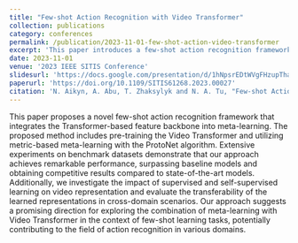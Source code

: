 ```yaml
---
title: "Few-shot Action Recognition with Video Transformer" 
collection: publications 
category: conferences 
permalink: /publication/2023-11-01-few-shot-action-video-transformer 
excerpt: 'This paper introduces a few-shot action recognition framework integrating a Video Transformer with meta-learning via ProtoNet. Extensive experiments show superior performance over baselines, with effective transfer learning capabilities in cross-domain scenarios, offering a promising approach for few-shot learning in action recognition.' 
date: 2023-11-01 
venue: '2023 IEEE SITIS Conference' 
slidesurl: 'https://docs.google.com/presentation/d/1hNpsrEDtWVgFHzupThaqJZU5VmMhR7w6kuo0WUJHhAs/edit?usp=sharing' 
paperurl: 'https://doi.org/10.1109/SITIS61268.2023.00027' 
citation: 'N. Aikyn, A. Abu, T. Zhaksylyk and N. A. Tu, "Few-shot Action Recognition with Video Transformer," <i>2023 17th International Conference on Signal-Image Technology & Internet-Based Systems (SITIS)<i>, Bangkok, Thailand, 2023, pp. 122-129, doi: 10.1109/SITIS61268.2023.00027.'
---
```


This paper proposes a novel few-shot action recognition framework that integrates the Transformer-based feature backbone into meta-learning. The proposed method includes pre-training the Video Transformer and utilizing metric-based meta-learning with the ProtoNet algorithm. Extensive experiments on benchmark datasets demonstrate that our approach achieves remarkable performance, surpassing baseline models and obtaining competitive results compared to state-of-the-art models. Additionally, we investigate the impact of supervised and self-supervised learning on video representation and evaluate the transferability of the learned representations in cross-domain scenarios. Our approach suggests a promising direction for exploring the combination of meta-learning with Video Transformer in the context of few-shot learning tasks, potentially contributing to the field of action recognition in various domains.
